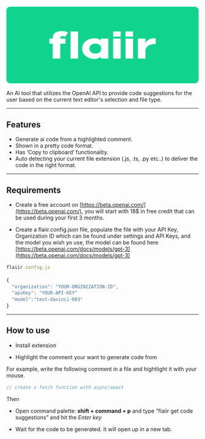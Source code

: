 ![flaiir](/images/banner.png)

An AI tool that utilizes the OpenAI API to provide code suggestions for the user based on the current text editor's selection and file type.

---

## Features

- Generate ai code from a highlighted comment.
- Shown in a pretty code format.
- Has ‘Copy to clipboard’ functionality.
- Auto detecting your current file extension (.js, .ts, .py etc..) to deliver the code in the right format.

---

## **Requirements**

- Create a free account on [https://beta.openai.com/](https://beta.openai.com/), you will start with 18$ in free credit that can be used during your first 3 months.

- Create a flaiir.config.json file, populate the file with your API Key, Organization ID which can be found under settings and API Keys, and the model you wish yo use, the model can be found here [https://beta.openai.com/docs/models/gpt-3](https://beta.openai.com/docs/models/gpt-3)

```js
flaiir.config.js

{
  "organization": "YOUR-ORGINIZATION-ID",
  "apiKey": "YOUR-API-KEY"
  "model":"text-davinci-003"
}
```

---

## How to use

- Install extension

- Highlight the comment your want to generate code from

For example, write the following comment in a file and hightlight it with your mouse.

```js
// create a fetch function with async/await
```

Then

- Open command palette: **shift + command + p** and type “flaiir get code suggestions” and hit the _Enter key_

- Wait for the code to be generated. It will open up in a new tab.
